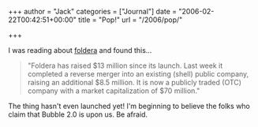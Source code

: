 +++
author = "Jack"
categories = ["Journal"]
date = "2006-02-22T00:42:51+00:00"
title = "Pop!"
url = "/2006/pop/"

+++

I was reading about [foldera](<http://www.foldera.com/>) and found this&#8230; 

> "Foldera has raised $13 million since its launch. Last week it completed a reverse merger into an existing (shell) public company, raising an additional $8.5 million. It is now a publicly traded (OTC) company with a market capitalization of $70 million." 

The thing hasn't even launched yet! I'm beginning to believe the folks who claim that Bubble 2.0 is upon us. Be afraid.